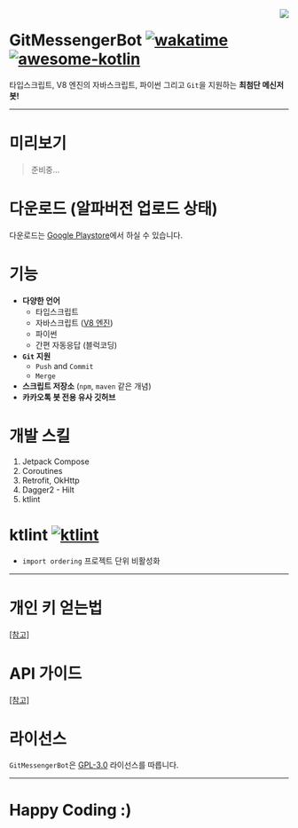 <image src="https://raw.githubusercontent.com/sungbin5304/GitMessengerBot/master/app/src/main/res/mipmap-xxhdpi/ic_launcher.png" align="right" />

# GitMessengerBot [![wakatime](https://wakatime.com/badge/github/GitMessengerBot/GitMessengerBot-Android.svg)](https://wakatime.com/badge/github/GitMessengerBot/GitMessengerBot-Android) [![awesome-kotlin](https://kotlin.link/awesome-kotlin.svg)](https://kotlin.link)
타입스크립트, V8 엔진의 자바스크립트, 파이썬 그리고 `Git`을 지원하는 **최첨단 메신저 봇!**

-----

# 미리보기
> 준비중...

# 다운로드 (알파버전 업로드 상태)
다운로드는 [Google Playstore](https://play.google.com/store/apps/details?id=com.sungbin.gitkakaobot&hl=ko)에서 하실 수 있습니다.

# 기능
+ **다양한 언어**
  + 타입스크립트
  + 자바스크립트 ([V8 엔진](https://chromium.googlesource.com/v8/v8))
  + 파이썬
  + 간편 자동응답 (블럭코딩)
+ **`Git` 지원**
  + `Push` and `Commit`
  + `Merge`
+ **스크립트 저장소** (`npm`, `maven` 같은 개념)
+ **카카오톡 봇 전용 유사 깃허브**

# 개발 스킬
1. Jetpack Compose
3. Coroutines
4. Retrofit, OkHttp
5. Dagger2 - Hilt
6. ktlint

# ktlint [![ktlint](https://img.shields.io/badge/code%20style-%E2%9D%A4-FF4081.svg)](https://ktlint.github.io/)
- `import ordering` 프로젝트 단위 비활성화

-----

# 개인 키 얻는법
[[참고]](https://github.com/jisungbin/GitMessengerBot/blob/master/get-personal-access-key.md)

# API 가이드
[[참고]](https://github.com/jisungbin/GitMessengerBot/blob/master/api-guide.md)

# 라이선스
`GitMessengerBot`은 [GPL-3.0](https://github.com/jisungbin/GitMessengerBot/blob/master/LICENSE) 라이선스를 따릅니다.

-----

# Happy Coding :)
